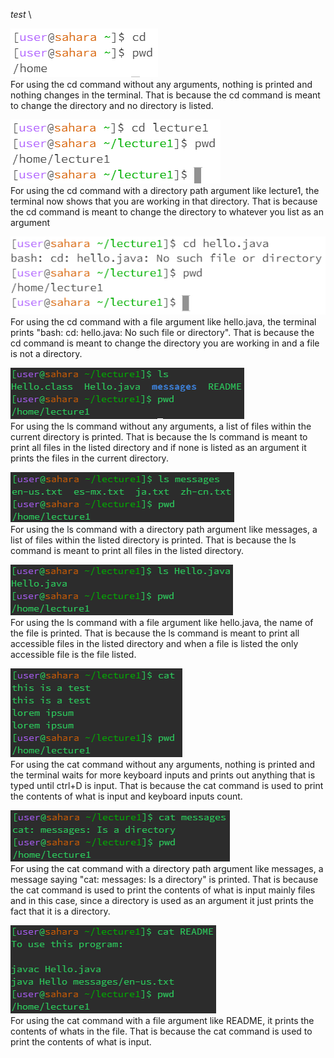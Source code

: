 _test_ \ 

![Image](cd1-1.PNG) \
For using the cd command without any arguments, nothing is printed and nothing changes in the terminal. That is because the cd command is meant to change the directory and no directory is listed.

![Image](cd2.PNG) \
For using the cd command with a directory path argument like lecture1, the terminal now shows that you are working in that directory. That is because the cd command is meant to change the directory to whatever you list as an argument

![Image](cd3.PNG) \
For using the cd command with a file argument like hello.java, the terminal prints "bash: cd: hello.java: No such file or directory". That is because the cd command is meant to change the directory you are working in and a file is not a directory.

![Image](ls1.PNG) \
For using the ls command without any arguments, a list of files within the current directory is printed. That is because the ls command is meant to print all files in the listed directory and if none is listed as an argument it prints the files in the current directory.

![Image](ls2.PNG) \
For using the ls command with a directory path argument like messages, a list of files within the listed directory is printed. That is because the ls command is meant to print all files in the listed directory.

![Image](ls3.PNG) \
For using the ls command with a file argument like hello.java, the name of the file is printed. That is because the ls command is meant to print all accessible files in the listed directory and when a file is listed the only accessible file is the file listed.

![Image](cat1.PNG) \
For using the cat command without any arguments, nothing is printed and the terminal waits for more keyboard inputs and prints out anything that is typed until ctrl+D is input. That is because the cat command is used to print the contents of what is input and keyboard inputs count.

![Image](cat2.PNG) \
For using the cat command with a directory path argument like messages, a message saying "cat: messages: Is a directory" is printed. That is because the cat command is used to print the contents of what is input mainly files and in this case, since a directory is used as an argument it just prints the fact that it is a directory.

![Image](cat3.PNG) \
For using the cat command with a file argument like README, it prints the contents of whats in the file. That is because the cat command is used to print the contents of what is input.
